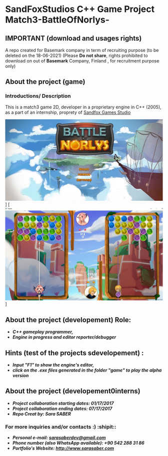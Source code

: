 # SandFoxStudios C++ Game Project Match3-BattleOfNorlys-

## IMPORTANT (download and usages rights)
A repo created for Basemark company in term of recruiting purpose (to be deleted on the 18-06-2021)
(Please **Do not share**, rights prohibited to download on out of **Basemark** Company, Finland , for recruitment purpose only)

## About the project (game)
### Introductions/ Description
This is a match3 game 2D, developer in a proprietary engine in C++ (2005), as a part of an internship, proprety of [Sandfox Games Studio](http://sandfox-studio.com/)


[![Watch gameplay](https://github.com/SaberSara/SandFoxStudios-C--Match3-BattleOfNorlys-/blob/main/gitHub_src_img_1.jpg)](https://www.youtube.com/watch?v=6b3G6QgSlco)]
[![ScreenShotOfGamePlay](https://github.com/SaberSara/SandFoxStudios-C--Match3-BattleOfNorlys-/blob/main/gitHub_src_img_2.jpg)]

## About the project (developement) Role: 
- ***C++ gameplay programmer,***
- ***Engine in progress and editor reporter/debugger***

## Hints (test of the projects sdevelopement) : 
- ***Input "F1" to show the engine's editor,***
- ***click on the .exe files generated in the folder "game" to play the alpha version***

## About the project (developement0interns)
- ***Project collaboration starting dates: 01/17/2017***
- ***Project collaboration ending dates: 07/17/2017***
- ***Repo Creat by: Sara SABER***

### For more inquiries and/or contacts :) :shipit:: 
 - ***Personal e-mail: sarasaberdev@gmail.com***
 - ***Phone number (also WhatsApp available): +90 542 288 31 86***
 - ***Portfolio's Website: http://www.sarasaber.com***

